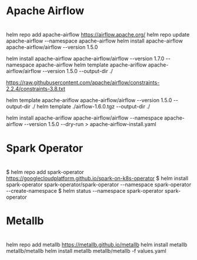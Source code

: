 #
# Apache Airflow
#

helm repo add apache-airflow https://airflow.apache.org/
helm repo update apache-airflow --namespace apache-airflow
helm install apache-airflow apache-airflow/airflow --version 1.5.0

helm install apache-airflow apache-airflow/airflow --version 1.7.0 --namespace apache-airflow
helm template apache-ariflow apache-airflow/airflow --version 1.5.0 --output-dir ./


https://raw.githubusercontent.com/apache/airflow/constraints-2.2.4/constraints-3.8.txt


helm template apache-ariflow apache-airflow/airflow --version 1.5.0 --output-dir ./
helm template ./airflow-1.6.0.tgz --output-dir ./


helm install apache-ariflow apache-airflow/airflow --namespace apache-airflow --version 1.5.0 --dry-run > apache-airflow-install.yaml

#
# Spark Operator
#

$ helm repo add spark-operator https://googlecloudplatform.github.io/spark-on-k8s-operator
$ helm install spark-operator spark-operator/spark-operator --namespace spark-operator --create-namespace
$ helm status --namespace spark-operator spark-operator



#
# Metallb
#
helm repo add metallb https://metallb.github.io/metallb
helm install metallb metallb/metallb
helm install metallb metallb/metallb -f values.yaml